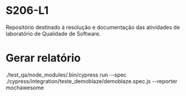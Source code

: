 # S206-L1
Repositório destinado à resolução e documentação das atividades de laboratório de Qualidade de Software.

# Gerar relatório

./test_qa/node_modules/.bin/cypress run --spec ./cypress/integration/teste_demoblaze/demoblaze.spec.js --reporter mochawesome
